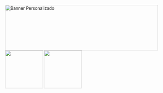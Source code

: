 <img src="https://i.pinimg.com/564x/8e/25/7b/8e257bd19f026663942083e6140f5921.jpg" alt="Banner Personalizado" style="width: 100%; height: 150px;">

<a href="https://github-readme-stats.vercel.app/api?username=loregbrw">
  <img height=125 align="left" src="https://github-readme-stats.vercel.app/api?username=loregbrw&show_icons=true&theme=onedark&hide_border=true" />
</a>

<a href="https://github-readme-stats.vercel.app/api/top-langs/?username=loregbrw">
  <img height=125 align="left" src="https://github-readme-stats.vercel.app/api/top-langs/?username=loregbrw&layout=compact&theme=gruvbox_light&hide_border=true" />
</a>
